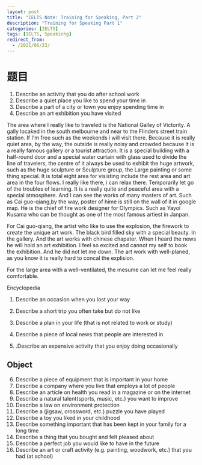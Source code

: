```yaml
---
layout: post
title: "IELTS Note: Training for Speaking, Part 2"
description: "Training for Speaking Part 1"
categories: [IELTS]
tags: [IELTS, Speakinhg]
redirect_from:
  - /2021/06/23/
---
```


# 题目

1. Describe an activity that you do after school work
2. Describe a quiet place you like to spend your time in
3. Describe a part of a city or town you enjoy spending time in
4. Describe an art exhibition you have visited

The area where I really like to traveled is the National Galley of Victority. A gally locaked in the south melbourne and near to the Flinders street train station. If I'm free such as the weekends i will visit there. Because it is really quiet area, by the way, the outside is really noisy and crowded because it is a really famous gallery or a tourist attraction. It is a special building with a half-round door and a special water curtain with glass used to divide the line of travelers, the centre of it always be used to exhibit the huge artwork, such as the huge sculpture or Sculpture group, the Large painting or some thing special. It is total eight area for visisting include the rest area and art area in the four flows. 
I really like there, i can relax there. Temporarily let go of the troubles of learning. It is a really quite and peaceful area with a special atmosphere. And I can see the works of many masters of art. Such as Cai guo-qiang,by the way, poster of hime is still on the wall of it in google map. He is the chief of fire work designer for Olympics.  Such as Yayoi Kusama who can be thought as one of the most famous artiest in Janpan.

For Cai guo-qiang, the artist who like to use the explosion, the firework to create the unique art work. The black bird filled sky with a special beauty. In the gallery. And the art works with chinese chapater. When I heard the news he will hold an art exhibition. I feel so excited and cannot my self to book the exhibition. And he did not let me down. The art work with well-planed, as you know it is really hard to concal the explision. 

For the large area with a well-ventilated, the mesume can let me feel really comfortable. 

Encyclopedia



1. Describe an occasion when you lost your way




2. Describe a short trip you often take but do not like
   
3. Describe a plan in your life (that is not related to work or study)

4. Describe a piece of local news that people are interested in
5. .Describe an expensive activity that you enjoy doing occasionally

## Object

6.  Describe a piece of equipment that is important in your home
7.  Describe a company where you live that employs a lot of people 
8.  Describe an article on health you read in a magazine or on the internet 
9.  Describe a natural talent(sports, music, etc.) you want to improve
10. Describe a law on environment protection
11. Describe a (jigsaw, crossword, etc.) puzzle you have played
12. Describe a toy you liked in your childhood
13. Describe something important that has been kept in your family for a long time
14. Describe a thing that you bought and felt pleased about
15. Describe a perfect job you would like to have in the future
16. Describe an art or craft activity (e.g. painting, woodwork, etc.) that you had (at school)
